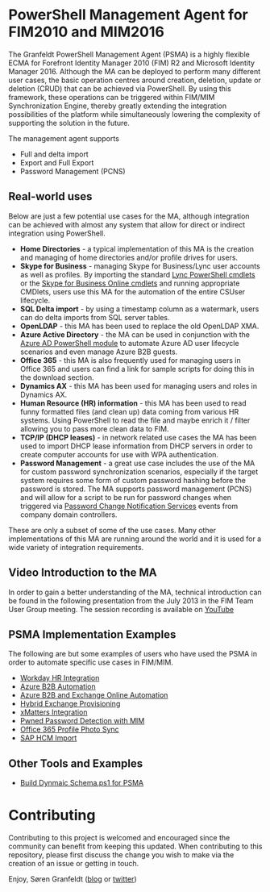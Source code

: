 # PowerShell Management Agent for FIM2010 and MIM2016
The Granfeldt PowerShell Management Agent (PSMA) is a highly flexible ECMA for Forefront Identity Manager 2010 (FIM) R2 and Microsoft Identity Manager 2016. Although the MA can be deployed to perform many different user cases, the basic operation centres around creation, deletion, update or deletion (CRUD) that can be achieved via PowerShell. By using this framework, these operations can be triggered within FIM/MIM Synchronization Engine, thereby greatly extending the integration possibilities of the platform while simultaneously lowering the complexity of supporting the solution in the future.

The management agent supports
* Full and delta import
* Export and Full Export
* Password Management (PCNS)

## Real-world uses
Below are just a few potential use cases for the MA, although integration can be achieved with almost any system that allow for direct or indirect integration using PowerShell. 

* **Home Directories** - a typical implementation of this MA is the creation and managing of home directories and/or profile drives for users.
* **Skype for Business** - managing Skype for Business/Lync user accounts as well as profiles. By importing the standard [Lync PowerShell cmdlets](https://docs.microsoft.com/en-us/lyncserver/lync-server-2013-lync-server-cmdlets-by-category) or the [Skype for Business Online cmdlets](https://docs.microsoft.com/en-us/office365/enterprise/powershell/manage-skype-for-business-online-with-office-365-powershell) and running appropriate CMDlets, users use this MA for the automation of the entire CSUser lifecycle.
* **SQL Delta import** - by using a timestamp column as a watermark, users can do delta imports from SQL server tables. 
* **OpenLDAP** - this MA has been used to replace the old OpenLDAP XMA.
* **Azure Active Directory** - the MA can be used in conjunction with the [Azure AD PowerShell module](https://docs.microsoft.com/en-us/powershell/azure/active-directory/install-adv2?view=azureadps-2.0) to automate Azure AD user lifecycle scenarios and even manage Azure B2B guests.
* **Office 365** - this MA is also frequently used for managing users in Office 365 and users can find a link for sample scripts for doing this in the download section.
* **Dynamics AX** - this MA has been used for managing users and roles in Dynamics AX.
* **Human Resource (HR) information** - this MA has been used to read funny formatted files (and clean up) data coming from various HR systems. Using PowerShell to read the file and maybe enrich it / filter allowing you to pass more clean data to FIM.
* **TCP/IP (DHCP leases)** - in network related use cases the MA has been used to import DHCP lease information from DHCP servers in order to create computer accounts for use with WPA authentication.
* **Password Management** - a great use case includes the use of the MA for custom password synchronization scenarios, especially if the target system requires some form of custom password hashing before the password is stored. The MA supports password management (PCNS) and will allow for a script to be run for password changes when triggered via [Password Change Notification Services](https://www.microsoft.com/en-za/download/details.aspx?id=19495) events from company domain controllers.

These are only a subset of some of the use cases. Many other implementations of this MA are running around the world and it is used for a wide variety of integration requirements.

## Video Introduction to the MA
In order to gain a better understanding of the MA, technical introduction can be found in the following presentation from the July 2013 in the FIM Team User Group meeting. The session recording is available on [YouTube](https://www.youtube.com/watch?v=28jKaLbnTa8)

## PSMA Implementation Examples
The following are but some examples of users who have used the PSMA in order to automate specific use cases in FIM/MIM. 

* [Workday HR Integration](https://blog.kloud.com.au/2018/09/25/building-a-microsoft-identity-manager-powershell-management-agent-for-workday-hr/)
* [Azure B2B Automation](https://blog.kloud.com.au/2018/08/27/automating-azure-ad-b2b-guest-invitations-using-microsoft-identity-manager/)
* [Azure B2B and Exchange Online Automation](https://github.com/puttyq/mim.psma.azureb2b)
* [Hybrid Exchange Provisioning](https://blog.kloud.com.au/2017/12/19/provisioning-hybrid-exchange-exchange-online-mailboxes-with-microsoft-identity-manager/)
* [xMatters Integration](https://blog.kloud.com.au/2017/11/28/building-a-fim-mim-management-agent-for-xmatters/)
* [Pwned Password Detection with MIM](https://blog.kloud.com.au/2017/08/08/identifying-active-directory-users-with-pwned-passwords-using-microsoftforefront-identity-manager/)
* [Office 365 Profile Photo Sync](https://blog.kloud.com.au/2017/05/23/synchronizing-exchange-onlineoffice-365-user-profile-photos-with-fimmim/)
* [SAP HCM Import](https://www.puttyq.com/sap-integration-using-powershell-part-1/)

## Other Tools and Examples

* [Build Dynmaic Schema.ps1 for PSMA](https://blog.kloud.com.au/2018/09/24/automate-the-generation-of-a-granfeldt-powershell-management-agent-schema-definition-file/)

# Contributing

Contributing to this project is welcomed and encouraged since the community can benefit from keeping this updated. When contributing to this repository, please first discuss the change you wish to make via the creation of an issue or getting in touch.

Enjoy, Søren Granfeldt ([blog](http://blog.goverco.com) or [twitter](https://twitter.com/MrGranfeldt))
